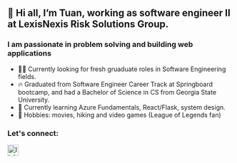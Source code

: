 ## 👋 Hi all, I’m Tuan, working as software engineer II at LexisNexis Risk Solutions Group.


### I am passionate in problem solving and building web applications
- 🕵️‍♂️ Currently looking for fresh gruaduate roles in Software Engineering fields.
- 🔥 Graduated from Software Engineer Career Track at Springboard bootcamp, and had a Bachelor of Science in CS from Georgia State University.
- 🌱 Currently learning Azure Fundamentals, React/Flask, system design.
- 🤗 Hobbies: movies, hiking and video games (League of Legends fan)

### Let's connect:
[<img align="left" width="25px" src="https://img.icons8.com/external-justicon-flat-justicon/64/000000/external-linkedin-social-media-justicon-flat-justicon.png" alt="linkedin profile"/>][linkedin]

<!---
anhtuanle2101/anhtuanle2101 is a ✨ special ✨ repository because its `README.md` (this file) appears on your GitHub profile.
You can click the Preview link to take a look at your changes.
--->

[linkedin]: https://linkedin.com/in/anhtuanle2101
